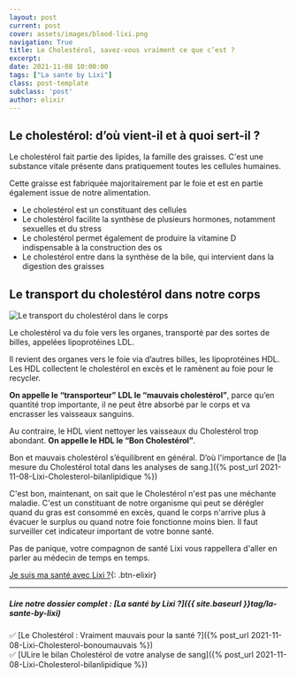 ```yaml
---
layout: post
current: post
cover: assets/images/blood-lixi.png
navigation: True
title: Le Cholestérol, savez-vous vraiment ce que c’est ? 
excerpt: 
date: 2021-11-08 10:00:00
tags: ["La sante by Lixi"]
class: post-template
subclass: 'post'
author: elixir
---
```



## Le cholestérol: d’où vient-il et à quoi sert-il ?

Le cholestérol fait partie des lipides, la famille des graisses. 
C'est une substance vitale présente dans pratiquement toutes les cellules humaines. 
 
Cette graisse est fabriquée majoritairement par le foie et est en partie également issue de notre alimentation.
 
- Le cholestérol est un constituant des cellules 
- Le cholestérol facilite la synthèse de plusieurs hormones, notamment sexuelles et du stress
- Le cholestérol permet également de produire la vitamine D indispensable à la construction des os
- Le cholestérol entre dans la synthèse de la bile, qui intervient dans la digestion des graisses
 
## Le transport du cholestérol dans notre corps 

![Le transport du cholestérol dans le corps](/assets/images/circuit-Cholesterol.jpg)

Le cholestérol va du foie vers les organes, transporté par des sortes de billes, appelées lipoprotéines LDL.

Il revient des organes vers le foie via d’autres billes, les lipoprotéines HDL.
Les HDL collectent le cholestérol en excès et le ramènent au foie pour le recycler.
 
**On appelle le “transporteur” LDL le “mauvais cholestérol”**, parce qu’en quantité trop importante, il ne peut être absorbé par le corps et va encrasser les vaisseaux sanguins.
 
Au contraire, le HDL vient nettoyer les vaisseaux du Cholestérol trop abondant. **On appelle le HDL le “Bon Cholestérol”**.
 
Bon et mauvais cholestérol s’équilibrent en général. D’où l'importance de [la mesure du Cholestérol total dans les analyses de sang.]({% post_url 2021-11-08-Lixi-Cholesterol-bilanlipidique %})  

C'est bon, maintenant, on sait que le Cholestérol n'est pas une méchante maladie. C'est un constituant de notre organisme qui peut se dérégler quand du gras est consommé en excès, quand le corps n'arrive plus à évacuer le surplus ou quand notre foie fonctionne moins bien. 
Il faut surveiller cet indicateur important de votre bonne santé. 

Pas de panique, votre compagnon de santé Lixi vous rappellera d'aller en parler au médecin de temps en temps.


[Je suis ma santé avec Lixi ?](https://www.lixi-sante.fr/){: .btn-elixir}

---
  
##### Lire notre dossier complet : [La santé by Lixi ?]({{ site.baseurl }}tag/la-sante-by-lixi)

✅ [Le Cholestérol : Vraiment mauvais pour la santé ?]({% post_url 2021-11-08-Lixi-Cholesterol-bonoumauvais %})  
✅ [ULire le bilan Cholestérol de votre analyse de sang]({% post_url 2021-11-08-Lixi-Cholesterol-bilanlipidique %})  
 
